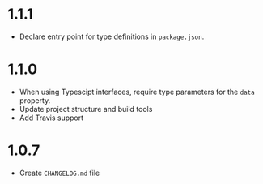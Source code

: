 # 1.1.1

- Declare entry point for type definitions in `package.json`.

# 1.1.0

- When using Typescipt interfaces, require type parameters for the `data` property.
- Update project structure and build tools
- Add Travis support

# 1.0.7

- Create `CHANGELOG.md` file
